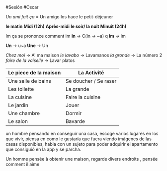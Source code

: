 #Sesión #Oscar 

*Un ami fait ça* = Un amigo los hace
le petit-déjeuner

**le matin**
**Midi (12h)**
**Après-midi**
**le soir/ la nuit**
**Minuit (24h)**

Im ça se prononce comment im
**in** -> C(in -> ~a) q
**im** -> im

**Un** -> u~a
**Une** -> Un

*Chez moi* -> A' ma maison
*le lavabo* -> Lavamanos
*la gronde* -> La número 2
*faire de la vaiselle* -> Lavar platos

| Le piece de la maison | La Activité           |
| --------------------- | --------------------- |
| Une salle de bains    | Se doucher / Se raser |
| Les toilette          | La grande             |
| La cuisine            | Faire la cuisine      |
| Le jardin             | Jouer                 |
| Une chambre           | Dormir                |
| Le salon              | Bavarde               |

un hombre pensando en conseguir una casa, escoge varios lugares en los que vivir, piensa en como le gustaría que fuera viendo imágenes de las casas disponibles, habla con un sujeto para poder adquirir el apartamento que consiguió en la app y se parcha.

Un homme pensée à obtenir une maison, regarde divers endroits , pensée comment il aime 